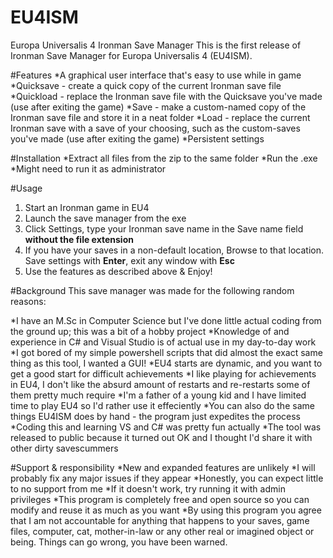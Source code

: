 # EU4ISM
Europa Universalis 4 Ironman Save Manager
This is the first release of Ironman Save Manager for Europa Universalis 4 (EU4ISM).

#Features
*A graphical user interface that's easy to use while in game
*Quicksave - create a quick copy of the current Ironman save file
*Quickload - replace the Ironman save file with the Quicksave you've made (use after exiting the game)
*Save - make a custom-named copy of the Ironman save file and store it in a neat folder
*Load - replace the current Ironman save with a save of your choosing, such as the custom-saves you've made (use after exiting the game)
*Persistent settings

#Installation
*Extract all files from the zip to the same folder
*Run the .exe
*Might need to run it as administrator

#Usage
1. Start an Ironman game in EU4
2. Launch the save manager from the exe
3. Click Settings, type your Ironman save name in the Save name field **without the file extension**
4. If you have your saves in a non-default location, Browse to that location. Save settings with **Enter**, exit any window with **Esc**
5. Use the features as described above & Enjoy!

#Background
This save manager was made for the following random reasons:

*I have an M.Sc in Computer Science but I've done little actual coding from the ground up; this was a bit of a hobby project
*Knowledge of and experience in C# and Visual Studio is of actual use in my day-to-day work
*I got bored of my simple powershell scripts that did almost the exact same thing as this tool, I wanted a GUI!
*EU4 starts are dynamic, and you want to get a good start for difficult achievements
*I like playing for achievements in EU4, I don't like the absurd amount of restarts and re-restarts some of them pretty much require
*I'm a father of a young kid and I have limited time to play EU4 so I'd rather use it effeciently
*You can also do the same things EU4ISM does by hand - the program just expedites the process
*Coding this and learning VS and C# was pretty fun actually
*The tool was released to public because it turned out OK and I thought I'd share it with other dirty savescummers

#Support & responsibility
*New and expanded features are unlikely
*I will probably fix any major issues if they appear
*Honestly, you can expect little to no support from me
*If it doesn't work, try running it with admin privileges
*This program is completely free and open source so you can modify and reuse it as much as you want
*By using this program you agree that I am not accountable for anything that happens to your saves, game files, computer, cat, mother-in-law or any other real or imagined object or being. Things can go wrong, you have been warned.
